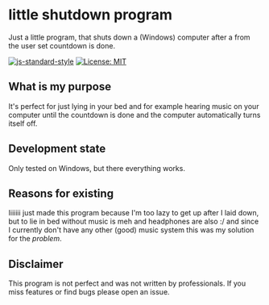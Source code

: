 # little shutdown program

Just a little program, that shuts down a (Windows) computer after a from the user set countdown is done.

[![js-standard-style](https://img.shields.io/badge/code%20style-standard-brightgreen.svg)](http://standardjs.com)
[![License: MIT](https://img.shields.io/badge/license-MIT-brightgreen.svg)](https://opensource.org/licenses/MIT)

## What is my purpose

It's perfect for just lying in your bed and for example hearing music on your computer until the countdown is done and the computer automatically turns itself off.

## Development state

Only tested on Windows, but there everything works.

## Reasons for existing

Iiiiiii just made this program because I'm too lazy to get up after I laid down, but to lie in bed without music is meh and headphones are also :/ and since I currently don't have any other (good) music system this was my solution for the *problem*.

## Disclaimer

This program is not perfect and was not written by professionals.
If you miss features or find bugs please open an issue.
